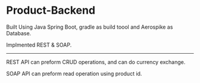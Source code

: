 # Product-Backend

Built Using Java Spring Boot, gradle as build toool and Aerospike as Database.

Implmented REST & SOAP.

---

REST API can preform CRUD operations, and can do currency exchange.

SOAP API can preform read operation using product id.

 
